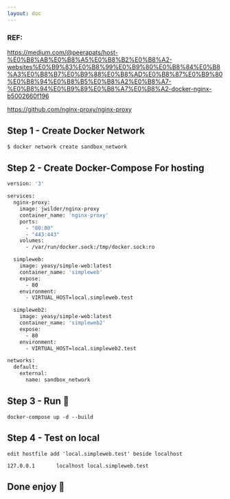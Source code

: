 ```yaml
---
layout: doc
---
```


### REF:

https://medium.com/@peerapats/host-%E0%B8%AB%E0%B8%A5%E0%B8%B2%E0%B8%A2-websites%E0%B9%83%E0%B8%99%E0%B9%80%E0%B8%84%E0%B8%A3%E0%B8%B7%E0%B9%88%E0%B8%AD%E0%B8%87%E0%B9%80%E0%B8%94%E0%B8%B5%E0%B8%A2%E0%B8%A7-%E0%B8%94%E0%B9%89%E0%B8%A7%E0%B8%A2-docker-nginx-b5002660f196

https://github.com/nginx-proxy/nginx-proxy

## Step 1 - Create Docker Network
```sh
$ docker network create sandbox_network
```
## Step 2 - Create Docker-Compose For hosting
```sh
version: '3'

services:
  nginx-proxy:
    image: jwilder/nginx-proxy
    container_name: 'nginx-proxy'
    ports:
      - "80:80"
      - "443:443"
    volumes:
      - /var/run/docker.sock:/tmp/docker.sock:ro

  simpleweb:
    image: yeasy/simple-web:latest
    container_name: 'simpleweb'
    expose:
      - 80
    environment:
      - VIRTUAL_HOST=local.simpleweb.test

  simpleweb2:
    image: yeasy/simple-web:latest
    container_name: 'simpleweb2'
    expose:
      - 80
    environment:
      - VIRTUAL_HOST=local.simpleweb2.test

networks:
  default:
    external:
      name: sandbox_network
```

## Step 3 - Run 🚀
```
docker-compose up -d --build
```

## Step 4 - Test on local
```
edit hostfile add 'local.simpleweb.test' beside localhost

127.0.0.1       localhost local.simpleweb.test
```


## Done enjoy 👾
